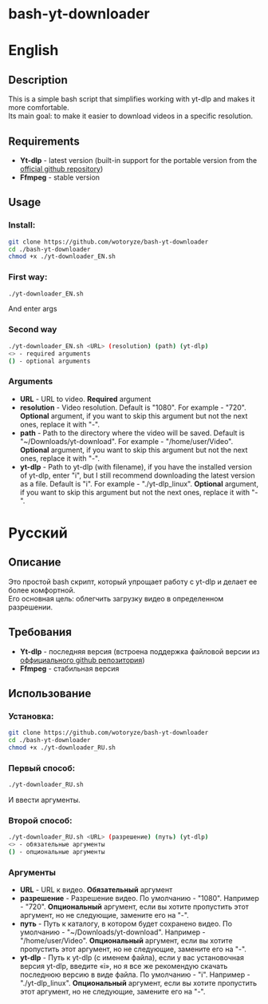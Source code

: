 # bash-yt-downloader
<h1>English</h1>

<h2>Description</h2>
This is a simple bash script that simplifies working with yt-dlp and makes it more comfortable. <br>
Its main goal: to make it easier to download videos in a specific resolution.

<h2>Requirements</h2>
<ul>
  <li><b>Yt-dlp</b> - latest version (built-in support for the portable version from the <a href="https://github.com/yt-dlp/yt-dlp">official github repository</a>)</li>
  <li><b>Ffmpeg</b> - stable version</li>
</ul>
<h2>Usage</h2>
<h3>Install:</h3>

```bash
git clone https://github.com/wotoryze/bash-yt-downloader
cd ./bash-yt-downloader
chmod +x ./yt-downloader_EN.sh
```
<h3>First way:</h3>

```bash
./yt-downloader_EN.sh
```
And enter args

<h3>Second way</h3>

```bash
./yt-downloader_EN.sh <URL> (resolution) (path) (yt-dlp)
<> - required arguments
() - optional arguments
```
<h3>Arguments</h3>
<ul>
  <li><b>URL</b> - URL to video. <b>Required</b> argument</li>
  <li><b>resolution</b> - Video resolution. Default is "1080". For example - "720". <b>Optional</b> argument, if you want to skip this argument but not the next ones, replace it with "-".</li>
  <li><b>path</b> - Path to the directory where the video will be saved. Default is "~/Downloads/yt-download". For example - "/home/user/Video". <b>Optional</b> argument, if you want to skip this argument but not the next ones, replace it with "-".</li>
  <li><b>yt-dlp</b> - Path to yt-dlp (with filename), if you have the installed version of yt-dlp, enter "i", but I still recommend downloading the latest version as a file. Default is "i". For example - "./yt-dlp_linux". <b>Optional</b> argument, if you want to skip this argument but not the next ones, replace it with "-".</li>
</ul>

<h1>Русский</h1>

<h2>Описание</h2>
Это простой bash скрипт, который упрощает работу с yt-dlp и делает ее более комфортной. <br>
Его основная цель: облегчить загрузку видео в определенном разрешении.

<h2>Требования</h2>
<ul>
  <li><b>Yt-dlp</b> - последняя версия (встроена поддержка файловой версии из <a href="https://github.com/yt-dlp/yt-dlp">оффициального github репозитория</a>)</li>
  <li><b>Ffmpeg</b> - стабильная версия</li>
</ul>
<h2>Использование</h2>
<h3>Установка:</h3>

```bash
git clone https://github.com/wotoryze/bash-yt-downloader
cd ./bash-yt-downloader
chmod +x ./yt-downloader_RU.sh
```
<h3>Первый способ:</h3>

```bash
./yt-downloader_RU.sh
```
И ввести аргументы.

<h3>Второй способ:</h3>

```bash
./yt-downloader_RU.sh <URL> (разрешение) (путь) (yt-dlp)
<> - обязательные аргументы
() - опциональные аргументы
```
<h3>Аргументы</h3>
<ul>
  <li><b>URL</b> - URL к видео. <b>Обязательный</b> аргумент</li>
  <li><b>разрешение</b> - Разрешение видео. По умолчанию - "1080". Например - "720". <b>Опциональный</b> аргумент, если вы хотите пропустить этот аргумент, но не следующие, замените его на "-".</li>
  <li><b>путь</b> - Путь к каталогу, в котором будет сохранено видео. По умолчанию - "~/Downloads/yt-download". Например - "/home/user/Video". <b>Опциональный</b> аргумент, если вы хотите пропустить этот аргумент, но не следующие, замените его на "-".</li>
  <li><b>yt-dlp</b> - Путь к yt-dlp (с именем файла), если у вас установочная ​​версия yt-dlp, введите «i», но я все же рекомендую скачать последнюю версию в виде файла. По умолчанию - "i". Например - "./yt-dlp_linux". <b>Опциональный</b> аргумент, если вы хотите пропустить этот аргумент, но не следующие, замените его на "-".</li>
</ul>
